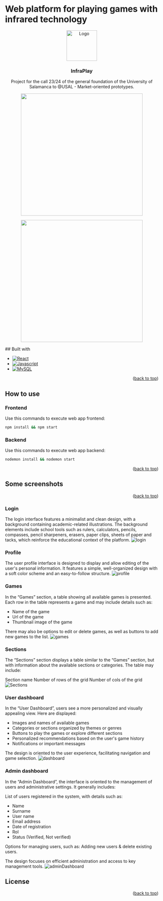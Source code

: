 <a name="readme-top"></a>
# Web platform for playing games with infrared technology
<p align="center">
  <a href="https://example.com/">
    <img src="https://github.com/user-attachments/assets/99feabca-c0e6-40df-8c9e-daed1649aca1" alt="Logo" width=100 height=100>

  </a>
  <h3 align="center">InfraPlay</h3>
  <p align="center">
    Project for the call 23/24 of the general foundation of the University of Salamanca to @USAL - Market-oriented prototypes.
    <br>
    <p align="center">
      <img src="https://github.com/user-attachments/assets/ffd8df99-00f3-4581-97c9-b2688e77d712" width="400"/>
    </p>
    <p align="center">
      <img src="https://github.com/user-attachments/assets/1eda46f4-1bac-476e-b6a0-ed0115f97528" width="400"/>
    </p>
  </p>
</p>
## Built with

* [![React][React.js]][React-url]
* [![Javascript][Javascript]][Javascript-url]
* [![MySQL][MySQL]][MySQL-url]

<p align="right">(<a href="#readme-top">back to top</a>)</p>

## How to use

### Frontend

Use this commands to execute web app frontend:

```bash
npm install && npm start
```

### Backend

Use this commands to execute web app backend:

```bash
nodemon install && nodemon start
```

<p align="right">(<a href="#readme-top">back to top</a>)</p>

## Some screenshots

<p align="right">(<a href="#readme-top">back to top</a>)</p>

### Login

The login interface features a minimalist and clean design, with a background containing academic-related illustrations. The background elements include school tools such as rulers, calculators, pencils, compasses, pencil sharpeners, erasers, paper clips, sheets of paper and tacks, which reinforce the educational context of the platform.
![login](https://github.com/user-attachments/assets/08894b93-aaa5-42c7-ae20-64f807f18801)

### Profile

The user profile interface is designed to display and allow editing of the user's personal information. It features a simple, well-organized design with a soft color scheme and an easy-to-follow structure.
![profile](https://github.com/user-attachments/assets/4f641804-4d39-4d9d-a005-32dca1a2d66d)

### Games

In the “Games” section, a table showing all available games is presented. Each row in the table represents a game and may include details such as:

- Name of the game
- Url of the game
- Thumbnail image of the game

There may also be options to edit or delete games, as well as buttons to add new games to the list.
![games](https://github.com/user-attachments/assets/4ef9e55f-8677-44e0-99d3-a28664e639a1)

### Sections

The “Sections” section displays a table similar to the “Games” section, but with information about the available sections or categories. The table may include:

Section name
Number of rows of the grid
Number of cols of the grid
![Sections](https://github.com/user-attachments/assets/5a11a695-ea90-4e62-9a55-8f4930997c48)

### User dashboard
In the “User Dashboard”, users see a more personalized and visually appealing view. Here are displayed:

- Images and names of available games
- Categories or sections organized by themes or genres
- Buttons to play the games or explore different sections
- Personalized recommendations based on the user's game history
- Notifications or important messages

The design is oriented to the user experience, facilitating navigation and game selection.
![dashboard](https://github.com/user-attachments/assets/55d07931-b631-431c-80a0-de5c24173cbb)

### Admin dashboard

In the “Admin Dashboard”, the interface is oriented to the management of users and administrative settings. It generally includes:

List of users registered in the system, with details such as:
- Name
- Surname
- User name
- Email address
- Date of registration
- Rol
- Status (Verified, Not verified)

Options for managing users, such as: Adding new users & delete existing users.

The design focuses on efficient administration and access to key management tools.
![adminDashboard](https://github.com/user-attachments/assets/3aaf7d72-afd8-434d-a547-4cd1296fe312)


## License



<p align="right">(<a href="#readme-top">back to top</a>)</p>


[React.js]: https://img.shields.io/badge/React-20232A?style=for-the-badge&logo=react&logoColor=61DAFB
[React-url]: https://reactjs.org/
[Javascript]: https://img.shields.io/badge/Javascript-323330?style=for-the-badge&logo=javascript&logoColor=F0DB4F
[Javascript-url]:https://developer.mozilla.org/es/docs/Web/JavaScript
[MySQL]:https://img.shields.io/badge/MySql-00758F?style=for-the-badge&logo=mysql&logoColor=F29111
[MySQL-url]:https://www.mysql.com/
[ROS]: https://img.shields.io/badge/ROS-FFFFFF?style=for-the-badge&logo=ros&logoColor=212e4a
[ROS-url]: https://ros.org/
[Sketchup]: https://img.shields.io/badge/Sketchup-FFFFFF?style=for-the-badge&logo=sketchup&logoColor=212e4a
[Sketchup-url]: https://www.sketchup.com/es

